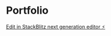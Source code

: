 # Portfolio

[Edit in StackBlitz next generation editor ⚡️](https://stackblitz.com/~/github.com/MrAnas-Dot/Portfolio)
